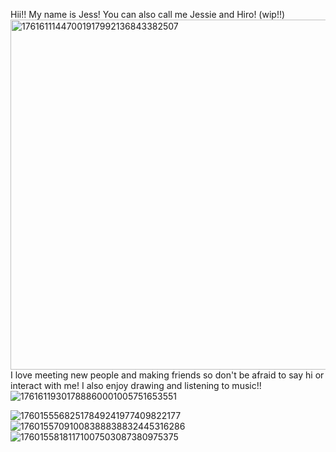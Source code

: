 Hii!! My name is Jess! You can also call me Jessie and Hiro! (wip!!)
<img width="638" height="560" alt="17616111447001917992136843382507" src="https://github.com/user-attachments/assets/00cddd0a-e094-4496-830a-ee441464547e" />
I love meeting new people and making friends so don't be afraid to say hi or interact with me! I also enjoy drawing and listening to music!!
![17616119301788860001005751653551](https://github.com/user-attachments/assets/a71460ee-eedc-4f22-8204-ad6331df3bb7)


![17601555682517849241977409822177](https://github.com/user-attachments/assets/10e13acf-693e-491e-a479-a5a056ea2497)  
![17601557091008388838832445316286](https://github.com/user-attachments/assets/9c018910-d859-4430-89e2-9c40d7d57e0f) 
![17601558181171007503087380975375](https://github.com/user-attachments/assets/41342dd4-c7f1-46ff-b3ae-324c2314e29f)
